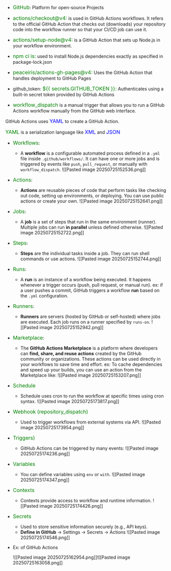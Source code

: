 - <span style="font-size:16px; color:green;">GitHub</span>:
	Platform for open-source Projects

- <span style="font-size:16px; color:green;">actions/checkout@v4:</span>
	is used in GitHub Actions workflows. It refers to the official GitHub Action that checks out (downloads) your repository code into the workflow runner so that your CI/CD job can use it.

- <span style="font-size:16px; color:green;">actions/setup-node@v4:</span>
	is a GitHub Action that sets up Node.js in your workflow environment.

- <span style="font-size:16px; color:green;">npm ci is:</span>
	used to install Node.js dependencies exactly as specified in package-lock.json

- <span style="font-size:16px; color:green;">peaceiris/actions-gh-pages@v4:</span>
	Uses the GitHub Action that handles deployment to GitHub Pages

- github_token: <span style="font-size:16px; color:green;">${{ secrets.GITHUB_TOKEN }}:</span>
	Authenticates using a built-in secret token provided by GitHub Actions

- <span style="font-size:16px; color:green;">workflow_dispatch</span>
	is a manual trigger that allows you to run a GitHub Actions workflow manually from the GitHub web interface.

GitHub Actions uses <span style="font-size:16px; color:blue;">YAML</span> to create a GitHub Action.

<span style="font-size:16px; color:green;">YAML</span> is a serialization language like <span style="font-size:16px; color:blue;">XML</span> and <span style="font-size:16px; color:blue;">JSON</span> 

- <span style="font-size:16px; color:green;">Workflows</span>:
	- A **workflow** is a configurable automated process defined in a `.yml` file inside `.github/workflows/`. It can have one or more jobs and is triggered by events like `push`, `pull_request`, or manually with `workflow_dispatch`.
		![[Pasted image 20250725152536.png]]
- <span style="font-size:16px; color:green;">Actions</span>:
	- **Actions** are reusable pieces of code that perform tasks like checking out code,   setting up environments, or deploying. You can use public actions or create your own.
		![[Pasted image 20250725152641.png]]
- <span style="font-size:16px; color:green;">Jobs</span>:
	- A **job** is a set of steps that run in the same environment (runner). Multiple jobs can run **in parallel** unless defined otherwise.
		![[Pasted image 20250725152722.png]]
- <span style="font-size:16px; color:green;">Steps</span>:
	- **Steps** are the individual tasks inside a job. They can run shell commands or use actions.
		![[Pasted image 20250725152744.png]]

- <span style="font-size:16px; color:green;">Runs</span>:
	- A **run** is an instance of a workflow being executed. It happens whenever a trigger occurs (push, pull request, or manual run). 
	ex: if a user pushes a commit, GitHub triggers a workflow **run** based on the `.yml` configuration.
	

- <span style="font-size:16px; color:green;">Runners</span>:
	- **Runners** are servers (hosted by GitHub or self-hosted) where jobs are executed. Each job runs on a runner specified by `runs-on`.
		![[Pasted image 20250725152942.png]]
- <span style="font-size:16px; color:green;">Marketplace</span>:
	- The **GitHub Actions Marketplace** is a platform where developers can **find, share, and reuse actions** created by the GitHub community or organizations. These actions can be used directly in your workflows to save time and effort. 
	ex: To cache dependencies and speed up your builds, you can use an action from the Marketplace like:
		![[Pasted image 20250725153207.png]]

- <span style="font-size:16px; color:green;">Schedule</span> 
	- Schedule uses cron to run the workflow at specific times using cron syntax.
		![[Pasted image 20250725173817.png]]

- <span style="font-size:16px; color:green;">Webhook (repository_dispatch)</span> 
	- Used to trigger workflows from external systems via API.
	![[Pasted image 20250725173954.png]]

- <span style="font-size:16px; color:green;">Triggers)</span> 
	- GitHub Actions can be triggered by many events:
![[Pasted image 20250725174236.png]]

- <span style="font-size:16px; color:green;">Variables</span> 
	- You can define variables using `env` or `with`.
	![[Pasted image 20250725174347.png]]
	
- <span style="font-size:16px; color:green;">Contexts</span> 
	- Contexts provide access to workflow and runtime information.
	![[Pasted image 20250725174426.png]]

- <span style="font-size:16px; color:green;">Secrets</span> 
	- Used to store sensitive information securely (e.g., API keys).
	- **Define in GitHub** → Settings → Secrets → Actions
	![[Pasted image 20250725174546.png]]

- Ex: of GitHub Actions
	
	![[Pasted image 20250725162954.png]]![[Pasted image 20250725163058.png]]

